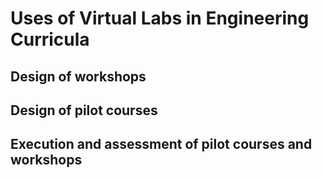 # Uses of Virtual Labs in Engineering Curricula


## Design of workshops

## Design of pilot courses

## Execution and assessment of pilot courses and workshops
